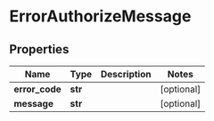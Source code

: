 # ErrorAuthorizeMessage

## Properties
| Name | Type | Description | Notes |
| ------------ | ------------- | ------------- | ------------- |
| **error_code** | **str** |  | [optional]  |
| **message** | **str** |  | [optional]  |


